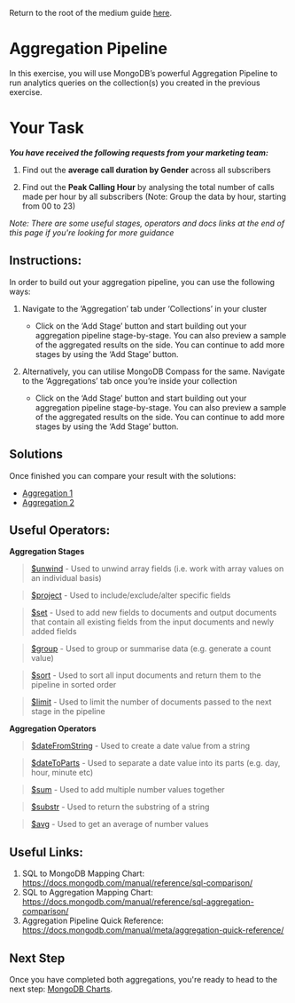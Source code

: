 Return to the root of the medium guide [here](..).

# Aggregation Pipeline

In this exercise, you will use MongoDB’s powerful Aggregation Pipeline to run analytics queries on the collection(s) you created in the previous exercise. 

# Your Task
***You have received the following requests from your marketing team:***

1. Find out the **average call duration by Gender** across all subscribers

2. Find out the **Peak Calling Hour** by analysing the total number of calls made per hour by all subscribers (Note: Group the data by hour, starting from 00 to 23)

*Note: There are some useful stages, operators and docs links at the end of this page if you're looking for more guidance*

## Instructions:

In order to build out your aggregation pipeline, you can use the following ways:
1. Navigate to the ‘Aggregation’ tab under ‘Collections’ in your cluster 

   - Click on the ‘Add Stage’ button and start building out your aggregation pipeline stage-by-stage. You can also preview a sample of the aggregated results on the side. You can continue to add more stages by using the ‘Add Stage’ button.

2. Alternatively, you can utilise MongoDB Compass for the same. Navigate to the ‘Aggregations’ tab once you’re inside your collection

   - Click on the ‘Add Stage’ button and start building out your aggregation pipeline stage-by-stage. You can also preview a sample of the aggregated results on the side. You can continue to add more stages by using the ‘Add Stage’ button.

## Solutions
Once finished you can compare your result with the solutions:
* [Aggregation 1](https://github.com/mcinteerj/rdbms-mdb-migration-workshop/blob/main/guides/solutions/aggregations/agg-1.md)
* [Aggregation 2](https://github.com/mcinteerj/rdbms-mdb-migration-workshop/blob/main/guides/solutions/aggregations/agg-2.md)

## Useful Operators:

**Aggregation Stages**

> [$unwind](https://docs.mongodb.com/manual/reference/operator/aggregation/unwind/) - Used to unwind array fields (i.e. work with array values on an individual basis)

> [$project](https://docs.mongodb.com/manual/reference/operator/aggregation/project/) - Used to include/exclude/alter specific fields

> [$set](https://docs.mongodb.com/manual/reference/operator/aggregation/set/index.html) - Used to add new fields to documents and output documents that contain all existing fields from the input documents and newly added fields

> [$group](https://docs.mongodb.com/manual/reference/operator/aggregation/group/) - Used to group or summarise data (e.g. generate a count value)

> [$sort](https://docs.mongodb.com/manual/reference/operator/aggregation/sort/) - Used to sort all input documents and return them to the pipeline in sorted order

> [$limit](https://docs.mongodb.com/manual/reference/operator/aggregation/limit/) - Used to limit the number of documents passed to the next stage in the pipeline

**Aggregation Operators**

> [$dateFromString](https://docs.mongodb.com/manual/reference/operator/aggregation/dateFromString/) - Used to create a date value from a string

> [$dateToParts](https://docs.mongodb.com/manual/reference/operator/aggregation/dateToParts/) - Used to separate a date value into its parts (e.g. day, hour, minute etc)

> [$sum](https://docs.mongodb.com/manual/reference/operator/aggregation/sum/) - Used to add multiple number values together

> [$substr](https://docs.mongodb.com/manual/reference/operator/aggregation/substr/index.html) - Used to return the substring of a string

> [$avg](https://docs.mongodb.com/manual/reference/operator/aggregation/avg/) - Used to get an average of number values

## Useful Links:
1. SQL to MongoDB Mapping Chart: https://docs.mongodb.com/manual/reference/sql-comparison/
2. SQL to Aggregation Mapping Chart: https://docs.mongodb.com/manual/reference/sql-aggregation-comparison/ 
3. Aggregation Pipeline Quick Reference: https://docs.mongodb.com/manual/meta/aggregation-quick-reference/

## Next Step

Once you have completed both aggregations, you're ready to head to the next step: [MongoDB Charts](../charts/).